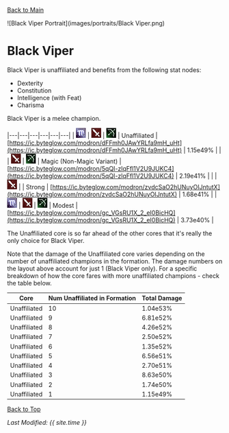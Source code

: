 [Back to Main](index.md)

![Black Viper Portrait](images/portraits/Black Viper.png)

# Black Viper

Black Viper is unaffiliated and benefits from the following stat nodes:

* Dexterity
* Constitution
* Intelligence (with Feat)
* Charisma

Black Viper is a melee champion.

|---|---|---|---|---|---|
| ![Magic Icon](images/magic.png) | ![Melee Icon](images/melee.png) | ![Ranged Icon](images/ranged.png) | Unaffiliated | [https://ic.byteglow.com/modron/dFFmh0JAwYRLfa9mH_uHt](https://ic.byteglow.com/modron/dFFmh0JAwYRLfa9mH_uHt) | 1.15e49% |
|   | ![Melee Icon](images/melee.png) | ![Ranged Icon](images/ranged.png) | Magic (Non-Magic Variant) | [https://ic.byteglow.com/modron/5qQI-zlqFfl1V2U9JUKC4](https://ic.byteglow.com/modron/5qQI-zlqFfl1V2U9JUKC4) | 2.19e41% |
|   | ![Melee Icon](images/melee.png) |   | Strong | [https://ic.byteglow.com/modron/zvdcSaO2hUNuyOIJntutX](https://ic.byteglow.com/modron/zvdcSaO2hUNuyOIJntutX) | 1.68e41% |
| ![Magic Icon](images/magic.png) | ![Melee Icon](images/melee.png) | ![Ranged Icon](images/ranged.png) | Modest | [https://ic.byteglow.com/modron/gc_VGsRU1X_2_eI0BicHQ](https://ic.byteglow.com/modron/gc_VGsRU1X_2_eI0BicHQ) | 3.73e40% |

The Unaffiliated core is so far ahead of the other cores that it's really the only choice for Black Viper.

Note that the damage of the Unaffiliated core varies depending on the number of unaffiliated champions in the formation. The damage numbers on the layout above account for just 1 (Black Viper only). For a specific breakdown of how the core fares with more unaffiliated champions - check the table below.

| Core | Num Unaffiliated in Formation | Total Damage |
|---|---|---|
| Unaffiliated | 10 | 1.04e53% |
| Unaffiliated | 9 | 6.81e52% |
| Unaffiliated | 8 | 4.26e52% |
| Unaffiliated | 7 | 2.50e52% |
| Unaffiliated | 6 | 1.35e52% |
| Unaffiliated | 5 | 6.56e51% |
| Unaffiliated | 4 | 2.70e51% |
| Unaffiliated | 3 | 8.63e50% |
| Unaffiliated | 2 | 1.74e50% |
| Unaffiliated | 1 | 1.15e49% |

[Back to Top](#top)

*Last Modified: {{ site.time }}*